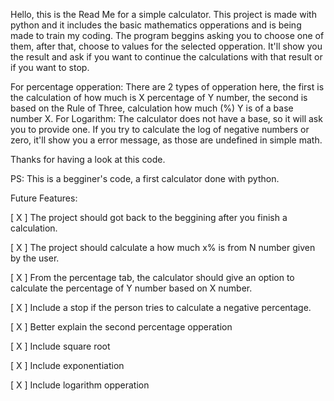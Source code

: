 Hello, this is the Read Me for a simple calculator.
This project is made with python and it includes the basic mathematics opperations and is being made to train my coding.
The program beggins asking you to choose one of them, after that, choose to values for the selected opperation.
It'll show you the result and ask if you want to continue the calculations with that result or if you want to stop.

For percentage opperation: There are 2 types of opperation here, the first is the calculation of how much is X percentage of Y number, the second is based on the Rule of Three, calculation how much (%) Y is of a base number X.
For Logarithm: The calculator does not have a base, so it will ask you to provide one. If you try to calculate the log of negative numbers or zero, it'll show you a error message, as those are undefined in simple math.

Thanks for having a look at this code.

PS: This is a begginer's code, a first calculator done with python.

Future Features:

[ X ] The project should got back to the beggining after you finish a calculation.

[ X ] The project should calculate a how much x% is from N number given by the user. 

[ X ] From the percentage tab, the calculator should give an option to calculate the percentage of Y number based on X number.

[ X ] Include a stop if the person tries to calculate a negative percentage.

[ X ] Better explain the second percentage opperation

[ X ] Include square root

[ X ] Include exponentiation

[ X ] Include logarithm opperation